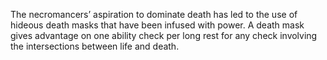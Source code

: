 The necromancers’ aspiration to dominate death has led to the use of hideous death masks that have been infused with power. A death mask gives advantage on one ability check per long rest for any check involving the intersections between life and death.
